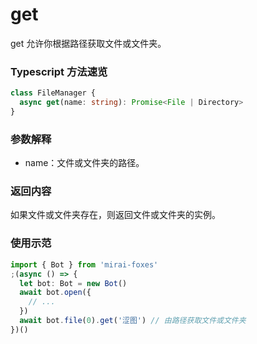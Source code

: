 # get

get 允许你根据路径获取文件或文件夹。

### Typescript 方法速览

```typescript
class FileManager {
  async get(name: string): Promise<File | Directory>
}
```
### 参数解释

- name：文件或文件夹的路径。

### 返回内容

如果文件或文件夹存在，则返回文件或文件夹的实例。

### 使用示范

```typescript
import { Bot } from 'mirai-foxes'
;(async () => {
  let bot: Bot = new Bot()
  await bot.open({
    // ...
  })
  await bot.file(0).get('涩图') // 由路径获取文件或文件夹
})()
```
